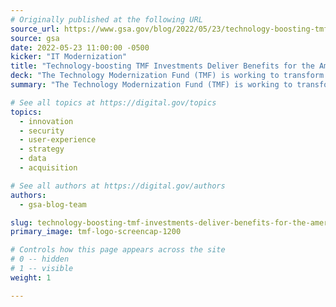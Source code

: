 ```yaml
---
# Originally published at the following URL
source_url: https://www.gsa.gov/blog/2022/05/23/technology-boosting-tmf-investments-deliver-benefits-for-the-american-public
source: gsa
date: 2022-05-23 11:00:00 -0500
kicker: "IT Modernization"
title: "Technology-boosting TMF Investments Deliver Benefits for the American Public"
deck: "The Technology Modernization Fund (TMF) is working to transform the way the government uses technology to deliver for the American public in an equitable, secure and user-friendly way. It strategically invests in priority IT modernization projects that are aligned with the fast pace of changing technology and agency needs. Here are a few examples of how the TMF has invested in multiple projects that are helping many agencies deliver what people need when they need."
summary: "The Technology Modernization Fund (TMF) is working to transform the way the government uses technology to deliver for the American public in an equitable, secure and user-friendly way. It strategically invests in priority IT modernization projects that are aligned with the fast pace of changing technology and agency needs. Here are a few examples of how the TMF has invested in multiple projects that are helping many agencies deliver what people need when they need."

# See all topics at https://digital.gov/topics
topics:
  - innovation
  - security
  - user-experience
  - strategy
  - data
  - acquisition

# See all authors at https://digital.gov/authors
authors:
  - gsa-blog-team

slug: technology-boosting-tmf-investments-deliver-benefits-for-the-american-public
primary_image: tmf-logo-screencap-1200

# Controls how this page appears across the site
# 0 -- hidden
# 1 -- visible
weight: 1

---
```

